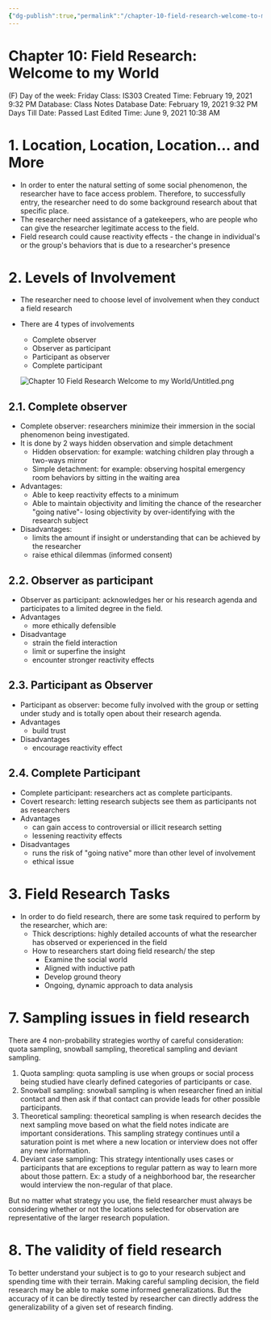 ```yaml
---
{"dg-publish":true,"permalink":"/chapter-10-field-research-welcome-to-my-world/"}
---
```


# Chapter 10: Field Research: Welcome to my World

(F) Day of the week: Friday
Class: IS303
Created Time: February 19, 2021 9:32 PM
Database: Class Notes Database
Date: February 19, 2021 9:32 PM
Days Till Date: Passed
Last Edited Time: June 9, 2021 10:38 AM

# 1. Location, Location, Location... and More

- In order to enter the natural setting of some social phenomenon, the researcher have to face access problem. Therefore, to successfully entry, the researcher need to do some background research about that specific place.
- The researcher need assistance of a gatekeepers, who are people who can give the researcher legitimate access to the field.
- Field research could cause reactivity effects - the change in individual's or the group's behaviors that is due to a researcher's presence

# 2. Levels of Involvement

- The researcher need to choose level of involvement when they conduct a field research
- There are 4 types of involvements
    - Complete observer
    - Observer as participant
    - Participant as observer
    - Complete participant
    
    ![Chapter 10 Field Research Welcome to my World/Untitled.png](/img/user/assets/Chapter%2010%20Field%20Research%20Welcome%20to%20my%20World/Untitled.png)
    

## 2.1. Complete observer

- Complete observer: researchers minimize their immersion in the social phenomenon being investigated.
- It is done by 2 ways hidden observation and simple detachment
    - Hidden observation: for example: watching children play through a two-ways mirror
    - Simple detachment: for example: observing hospital emergency room behaviors by sitting in the waiting area
- Advantages:
    - Able to keep reactivity effects to a minimum
    - Able to maintain objectivity and limiting the chance of the researcher "going native"- losing objectivity by over-identifying with the research subject
- Disadvantages:
    - limits the amount if insight or understanding that can be achieved by the researcher
    - raise ethical dilemmas (informed consent)
    

## 2.2. Observer as participant

- Observer as participant: acknowledges her or his research agenda and participates to a limited degree in the field.
- Advantages
    - more ethically defensible
- Disadvantage
    - strain the field interaction
    - limit or superfine the insight
    - encounter stronger reactivity effects

## 2.3. Participant as Observer

- Participant as observer: become fully involved with the group or setting under study and is totally open about their research agenda.
- Advantages
    - build trust
- Disadvantages
    - encourage reactivity effect

## 2.4. Complete Participant

- Complete participant: researchers act as complete participants.
- Covert research: letting research subjects see them as participants not as researchers
- Advantages
    - can gain access to controversial or illicit research setting
    - lessening reactivity effects
- Disadvantages
    - runs the risk of "going native" more than other level of involvement
    - ethical issue

# 3. Field Research Tasks

- In order to do field research, there are some task required to perform by the researcher, which are:
    - Thick descriptions: highly detailed accounts of what the researcher has observed or experienced in the field
    - How to researchers start doing field research/ the step
        - Examine the social world
        - Aligned with inductive path
        - Develop ground theory
        - Ongoing, dynamic approach to data analysis

# 7. Sampling issues in field research

There are 4 non-probability strategies worthy of careful consideration: quota sampling, snowball sampling, theoretical sampling and deviant sampling.

1. Quota sampling: quota sampling is use when groups or social process being studied have clearly defined categories of participants or case.
2. Snowball sampling: snowball sampling is when researcher fined an initial contact and then ask if that contact can provide leads for other possible participants.
3. Theoretical sampling: theoretical sampling is when research decides the next sampling move based on what the field notes indicate are important considerations. This sampling strategy continues until a saturation point is met where a new location or interview does not offer any new information.
4. Deviant case sampling: This strategy intentionally uses cases or participants that are exceptions to regular pattern as way to learn more about those pattern. Ex: a study of a neighborhood bar, the researcher would interview the non-regular of that place.

But no matter what strategy you use, the field researcher must always be considering whether or not the locations selected for observation are representative of the larger research population.

# 8. The validity of field research

To better understand your subject is to go to your research subject and spending time with their terrain. Making careful sampling decision, the field research may be able to make some informed generalizations. But the accuracy of it can be directly tested by researcher can directly address the generalizability of a given set of research finding.